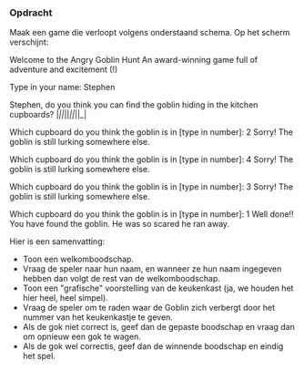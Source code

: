 ### Opdracht

Maak een game die verloopt volgens onderstaand schema.
Op het scherm verschijnt:

Welcome to the Angry Goblin Hunt
An award-winning game full of adventure and excitement (!)

Type in your name: Stephen

Stephen, do you think you can find the goblin hiding in the kitchen cupboards?
|_||_||_||_||_|

Which cupboard do you think the goblin is in [type in number]: 2
Sorry! The goblin is still lurking somewhere else.

Which cupboard do you think the goblin is in [type in number]: 4
Sorry! The goblin is still lurking somewhere else.

Which cupboard do you think the goblin is in [type in number]: 3
Sorry! The goblin is still lurking somewhere else.

Which cupboard do you think the goblin is in [type in number]: 1
Well done!! You have found the goblin. He was so scared he ran away.


Hier is een samenvatting:
- Toon een welkomboodschap.
- Vraag de speler naar hun naam, en wanneer ze hun naam ingegeven hebben dan volgt de rest van de welkomboodschap.
- Toon een "grafische" voorstelling van de keukenkast (ja, we houden het hier heel, heel simpel).
- Vraag de speler om te raden waar de Goblin zich verbergt door het nummer van het keukenkastje te geven.
- Als de gok niet correct is, geef dan de gepaste boodschap en vraag dan om opnieuw een gok te wagen. 
- Als de gok wel correctis, geef dan de winnende boodschap en eindig het spel.
